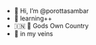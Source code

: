 - 👋 Hi, I’m @porottasambar
- 🚴 learning++
- 🇮🇳 🌴 Gods Own Country
- 🏈 in my veins


<!---
porottasambar/porottasambar is a ✨ special ✨ repository because its `README.md` (this file) appears on your GitHub profile.
You can click the Preview link to take a look at your changes.
--->

